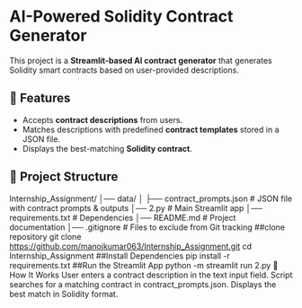 # AI-Powered Solidity Contract Generator  

This project is a **Streamlit-based AI contract generator** that generates Solidity smart contracts based on user-provided descriptions.

## 🚀 Features  
- Accepts **contract descriptions** from users.  
- Matches descriptions with predefined **contract templates** stored in a JSON file.  
- Displays the best-matching **Solidity contract**.  

## 📁 Project Structure  
Internship_Assignment/
│── data/
│   ├── contract_prompts.json  # JSON file with contract prompts & outputs
│── 2.py  # Main Streamlit app
│── requirements.txt  # Dependencies
│── README.md  # Project documentation
│── .gitignore  # Files to exclude from Git tracking
##clone repository
git clone https://github.com/manojkumar063/Internship_Assignment.git
cd Internship_Assignment
##Install Dependencies
pip install -r requirements.txt
##Run the Streamlit App
python -m streamlit run 2.py
🤖How It Works
User enters a contract description in the text input field.
Script searches for a matching contract in contract_prompts.json.
Displays the best match in Solidity format.
